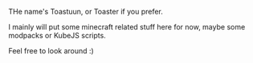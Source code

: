 THe name's Toastuun, or Toaster if you prefer.

I mainly will put some minecraft related stuff here for now, maybe some modpacks or KubeJS scripts.

Feel free to look around :)

